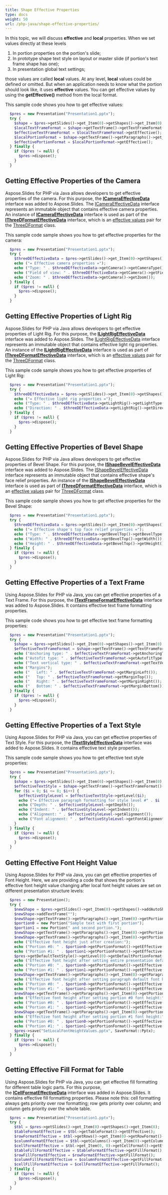 ```yaml
---
title: Shape Effective Properties
type: docs
weight: 50
url: /php-java/shape-effective-properties/
---
```


In this topic, we will discuss **effective** and **local** properties. When we set values directly at these levels

1. In portion properties on the portion's slide;
1. In prototype shape text style on layout or master slide (if portion's text frame shape has one);
1. In presentation global text settings;

those values are called **local** values. At any level, **local** values could be defined or omitted. But when an application needs to know what the portion should look like, it uses **effective** values. You can get effective values by using the **getEffective()** method from the local format.

This sample code shows you how to get effective values:

```php
  $pres = new Presentation("Presentation1.pptx");
  try {
    $shape = $pres->getSlides()->get_Item(0)->getShapes()->get_Item(0);
    $localTextFrameFormat = $shape->getTextFrame()->getTextFrameFormat();
    $effectiveTextFrameFormat = $localTextFrameFormat->getEffective();
    $localPortionFormat = $shape->getTextFrame()->getParagraphs()->get_Item(0)->getPortions()->get_Item(0)->getPortionFormat();
    $effectivePortionFormat = $localPortionFormat->getEffective();
  } finally {
    if ($pres != null) {
      $pres->dispose();
    }
  }

```

## **Getting Effective Properties of the Camera**
Aspose.Slides for PHP via Java allows developers to get effective properties of the camera. For this purpose, the [**ICameraEffectiveData**](https://reference.aspose.com/slides/php-java/com.aspose.slides/ICameraEffectiveData) interface was added to Aspose.Slides. The [ICameraEffectiveData](https://reference.aspose.com/slides/php-java/com.aspose.slides/ICameraEffectiveData) interface represents an immutable object that contains effective camera properties. An instance of [**ICameraEffectiveData**](https://reference.aspose.com/slides/php-java/com.aspose.slides/ICameraEffectiveData) interface is used as part of the [**IThreeDFormatEffectiveData**](https://reference.aspose.com/slides/php-java/com.aspose.slides/IThreeDFormatEffectiveData) interface, which is an [effective values](https://reference.aspose.com/slides/php-java/com.aspose.slides/ThreeDFormat#getEffective--) pair for the [ThreeDFormat](https://reference.aspose.com/slides/php-java/com.aspose.slides/ThreeDFormat) class.

This sample code sample shows you how to get effective properties for the camera:

```php
  $pres = new Presentation("Presentation1.pptx");
  try {
    $threeDEffectiveData = $pres->getSlides()->get_Item(0)->getShapes()->get_Item(0)->getThreeDFormat()->getEffective();
    echo ("= Effective camera properties =");
    echo ("Type: " . $threeDEffectiveData->getCamera()->getCameraType());
    echo ("Field of view: " . $threeDEffectiveData->getCamera()->getFieldOfViewAngle());
    echo ("Zoom: " . $threeDEffectiveData->getCamera()->getZoom());
  } finally {
    if ($pres != null) {
      $pres->dispose();
    }
  }

```

## **Getting Effective Properties of Light Rig**
Aspose.Slides for PHP via Java allows developers to get effective properties of Light Rig. For this purpose, the [**ILightRigEffectiveData**](https://reference.aspose.com/slides/php-java/com.aspose.slides/ILightRigEffectiveData) interface was added to Aspose.Slides. The [ILightRigEffectiveData](https://reference.aspose.com/slides/php-java/com.aspose.slides/ILightRigEffectiveData) interface represents an immutable object that contains effective light rig properties. An instance of the [**ILightRigEffectiveData**](https://reference.aspose.com/slides/php-java/com.aspose.slides/ILightRigEffectiveData) interface is used as part of [**IThreeDFormatEffectiveData**](https://reference.aspose.com/slides/php-java/com.aspose.slides/IThreeDFormatEffectiveData) interface, which is an [effective values](https://reference.aspose.com/slides/php-java/com.aspose.slides/ThreeDFormat#getEffective--) pair for the [ThreeDFormat](https://reference.aspose.com/slides/php-java/com.aspose.slides/ThreeDFormat) class.

This sample code sample shows you how to get effective properties of Light Rig:

```php
  $pres = new Presentation("Presentation1.pptx");
  try {
    $threeDEffectiveData = $pres->getSlides()->get_Item(0)->getShapes()->get_Item(0)->getThreeDFormat()->getEffective();
    echo ("= Effective light rig properties =");
    echo ("Type: " . $threeDEffectiveData->getLightRig()->getLightType());
    echo ("Direction: " . $threeDEffectiveData->getLightRig()->getDirection());
  } finally {
    if ($pres != null) {
      $pres->dispose();
    }
  }

```

## **Getting Effective Properties of Bevel Shape**
Aspose.Slides for PHP via Java allows developers to get effective properties of Bevel Shape. For this purpose, the [**IShapeBevelEffectiveData**](https://reference.aspose.com/slides/php-java/com.aspose.slides/IShapeBevelEffectiveData) interface was added to Aspose.Slides. The [IShapeBevelEffectiveData](https://reference.aspose.com/slides/php-java/com.aspose.slides/IShapeBevelEffectiveData) interface represents an immutable object that contains effective shape's face relief properties. An instance of the [**IShapeBevelEffectiveData**](https://reference.aspose.com/slides/php-java/com.aspose.slides/IShapeBevelEffectiveData) interface is used as part of [**IThreeDFormatEffectiveData**]([**IShapeBevelEffectiveData**](https://reference.aspose.com/slides/php-java/com.aspose.slides/IShapeBevelEffectiveData)) interface, which is an [effective values](https://reference.aspose.com/slides/php-java/com.aspose.slides/ThreeDFormat#getEffective--) pair for [ThreeDFormat](https://reference.aspose.com/slides/php-java/com.aspose.slides/ThreeDFormat) class.

This sample code sample shows you how to get effective properties for the Bevel Shape:

```php
  $pres = new Presentation("Presentation1.pptx");
  try {
    $threeDEffectiveData = $pres->getSlides()->get_Item(0)->getShapes()->get_Item(0)->getThreeDFormat()->getEffective();
    echo ("= Effective shape's top face relief properties =");
    echo ("Type: " . $threeDEffectiveData->getBevelTop()->getBevelType());
    echo ("Width: " . $threeDEffectiveData->getBevelTop()->getWidth());
    echo ("Height: " . $threeDEffectiveData->getBevelTop()->getHeight());
  } finally {
    if ($pres != null) {
      $pres->dispose();
    }
  }

```

## **Getting Effective Properties of a Text Frame**
Using Aspose.Slides for PHP via Java, you can get effective properties of a Text Frame. For this purpose, the [**ITextFrameFormatEffectiveData**](https://reference.aspose.com/slides/php-java/com.aspose.slides/ITextFrameFormatEffectiveData) interface was added to Aspose.Slides. It contains effective text frame formatting properties. 

This sample code shows you how to get effective text frame formatting properties:

```php
  $pres = new Presentation("Presentation1.pptx");
  try {
    $shape = $pres->getSlides()->get_Item(0)->getShapes()->get_Item(0);
    $effectiveTextFrameFormat = $shape->getTextFrame()->getTextFrameFormat()->getEffective();
    echo ("Anchoring type: " . $effectiveTextFrameFormat->getAnchoringType());
    echo ("Autofit type: " . $effectiveTextFrameFormat->getAutofitType());
    echo ("Text vertical type: " . $effectiveTextFrameFormat->getTextVerticalType());
    echo ("Margins");
    echo ("   Left: " . $effectiveTextFrameFormat->getMarginLeft());
    echo ("   Top: " . $effectiveTextFrameFormat->getMarginTop());
    echo ("   Right: " . $effectiveTextFrameFormat->getMarginRight());
    echo ("   Bottom: " . $effectiveTextFrameFormat->getMarginBottom());
  } finally {
    if ($pres != null) {
      $pres->dispose();
    }
  }

```

## **Getting Effective Properties of a Text Style**
Using Aspose.Slides for PHP via Java, you can get effective properties of Text Style. For this purpose, the [**ITextStyleEffectiveData**](https://reference.aspose.com/slides/php-java/com.aspose.slides/ITextStyleEffectiveData) interface was added to Aspose.Slides. It contains effective text style properties.

This sample code sample shows you how to get effective text style properties:

```php
  $pres = new Presentation("Presentation1.pptx");
  try {
    $shape = $pres->getSlides()->get_Item(0)->getShapes()->get_Item(0);
    $effectiveTextStyle = $shape->getTextFrame()->getTextFrameFormat()->getTextStyle()->getEffective();
    for ($i = 0; $i <= 8; $i++) {
      $effectiveStyleLevel = $effectiveTextStyle->getLevel($i);
      echo ("= Effective paragraph formatting for style level #" . $i . " =");
      echo ("Depth: " . $effectiveStyleLevel->getDepth());
      echo ("Indent: " . $effectiveStyleLevel->getIndent());
      echo ("Alignment: " . $effectiveStyleLevel->getAlignment());
      echo ("Font alignment: " . $effectiveStyleLevel->getFontAlignment());
    }
  } finally {
    if ($pres != null) {
      $pres->dispose();
    }
  }

```

## **Getting Effective Font Height Value**
Using Aspose.Slides for PHP via Java, you can get effective properties of Font Height. Here, we are providing a code that shows the portion's effective font height value changing after local font height values are set on different presentation structure levels:

```php
  $pres = new Presentation();
  try {
    $newShape = $pres->getSlides()->get_Item(0)->getShapes()->addAutoShape(ShapeType::Rectangle, 100, 100, 400, 75, false);
    $newShape->addTextFrame("");
    $newShape->getTextFrame()->getParagraphs()->get_Item(0)->getPortions()->clear();
    $portion0 = new Portion("Sample text with first portion");
    $portion1 = new Portion(" and second portion.");
    $newShape->getTextFrame()->getParagraphs()->get_Item(0)->getPortions()->add($portion0);
    $newShape->getTextFrame()->getParagraphs()->get_Item(0)->getPortions()->add($portion1);
    echo ("Effective font height just after creation:");
    echo ("Portion #0: " . $portion0->getPortionFormat()->getEffective()->getFontHeight());
    echo ("Portion #1: " . $portion1->getPortionFormat()->getEffective()->getFontHeight());
    $pres->getDefaultTextStyle()->getLevel(0)->getDefaultPortionFormat()->setFontHeight(24);
    echo ("Effective font height after setting entire presentation default font height:");
    echo ("Portion #0: " . $portion0->getPortionFormat()->getEffective()->getFontHeight());
    echo ("Portion #1: " . $portion1->getPortionFormat()->getEffective()->getFontHeight());
    $newShape->getTextFrame()->getParagraphs()->get_Item(0)->getParagraphFormat()->getDefaultPortionFormat()->setFontHeight(40);
    echo ("Effective font height after setting paragraph default font height:");
    echo ("Portion #0: " . $portion0->getPortionFormat()->getEffective()->getFontHeight());
    echo ("Portion #1: " . $portion1->getPortionFormat()->getEffective()->getFontHeight());
    $newShape->getTextFrame()->getParagraphs()->get_Item(0)->getPortions()->get_Item(0)->getPortionFormat()->setFontHeight(55);
    echo ("Effective font height after setting portion #0 font height:");
    echo ("Portion #0: " . $portion0->getPortionFormat()->getEffective()->getFontHeight());
    echo ("Portion #1: " . $portion1->getPortionFormat()->getEffective()->getFontHeight());
    $newShape->getTextFrame()->getParagraphs()->get_Item(0)->getPortions()->get_Item(1)->getPortionFormat()->setFontHeight(18);
    echo ("Effective font height after setting portion #1 font height:");
    echo ("Portion #0: " . $portion0->getPortionFormat()->getEffective()->getFontHeight());
    echo ("Portion #1: " . $portion1->getPortionFormat()->getEffective()->getFontHeight());
    $pres->save("SetLocalFontHeightValues.pptx", SaveFormat::Pptx);
  } finally {
    if ($pres != null) {
      $pres->dispose();
    }
  }

```

## **Getting Effective Fill Format for Table**
Using Aspose.Slides for PHP via Java, you can get effective fill formatting for different table logic parts. For this purpose, the [**ICellFormatEffectiveData**](https://reference.aspose.com/slides/php-java/com.aspose.slides/ICellFormatEffectiveData) interface was added in Aspose.Slides. It contains effective fill formatting properties. Please note this: cell formatting always gets priority over row formatting; row gets priority over column; and column gets priority over the whole table.

```php
  $pres = new Presentation("Presentation1.pptx");
  try {
    $tbl = $pres->getSlides()->get_Item(0)->getShapes()->get_Item(0);
    $tableFormatEffective = $tbl->getTableFormat()->getEffective();
    $rowFormatEffective = $tbl->getRows()->get_Item(0)->getRowFormat()->getEffective();
    $columnFormatEffective = $tbl->getColumns()->get_Item(0)->getColumnFormat()->getEffective();
    $cellFormatEffective = $tbl->get_Item(0, 0)->getCellFormat()->getEffective();
    $tableFillFormatEffective = $tableFormatEffective->getFillFormat();
    $rowFillFormatEffective = $rowFormatEffective->getFillFormat();
    $columnFillFormatEffective = $columnFormatEffective->getFillFormat();
    $cellFillFormatEffective = $cellFormatEffective->getFillFormat();
  } finally {
    if ($pres != null) {
      $pres->dispose();
    }
  }

```



